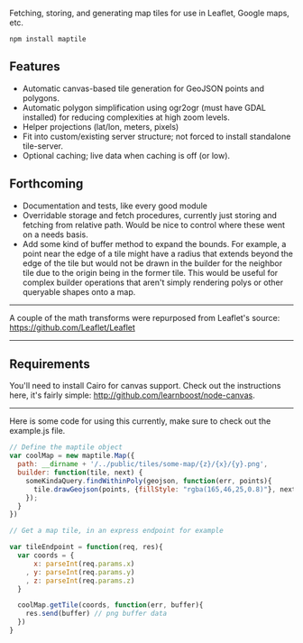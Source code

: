 Fetching, storing, and generating map tiles for use in Leaflet, Google maps, etc.

`npm install maptile`

## Features
+ Automatic canvas-based tile generation for GeoJSON points and polygons.
+ Automatic polygon simplification using ogr2ogr (must have GDAL installed) for reducing complexities at high zoom levels.
+ Helper projections (lat/lon, meters, pixels)
+ Fit into custom/existing server structure; not forced to install standalone tile-server.
+ Optional caching; live data when caching is off (or low).

## Forthcoming
+ Documentation and tests, like every good module
+ Overridable storage and fetch procedures, currently just storing and fetching from relative path. Would be nice to control where these went on a needs basis.
+ Add some kind of buffer method to expand the bounds. For example, a point near the edge of a tile might have a radius that extends beyond the edge of the tile but would not be drawn in the builder for the neighbor tile due to the origin being in the former tile. This would be useful for complex builder operations that aren't simply rendering polys or other queryable shapes onto a map.

------

A couple of the math transforms were repurposed from Leaflet's source: https://github.com/Leaflet/Leaflet

------

## Requirements

You'll need to install Cairo for canvas support. Check out the instructions here, it's fairly simple: http://github.com/learnboost/node-canvas.

------

Here is some code for using this currently, make sure to check out the example.js file.

```javascript
// Define the maptile object
var coolMap = new maptile.Map({
  path: __dirname + '/../public/tiles/some-map/{z}/{x}/{y}.png',
  builder: function(tile, next) {
    someKindaQuery.findWithinPoly(geojson, function(err, points){
      tile.drawGeojson(points, {fillStyle: "rgba(165,46,25,0.8)"}, next)
    });
  }
})

// Get a map tile, in an express endpoint for example

var tileEndpoint = function(req, res){
  var coords = {
      x: parseInt(req.params.x)
    , y: parseInt(req.params.y)
    , z: parseInt(req.params.z)
  }

  coolMap.getTile(coords, function(err, buffer){
    res.send(buffer) // png buffer data
  })  
}
```
